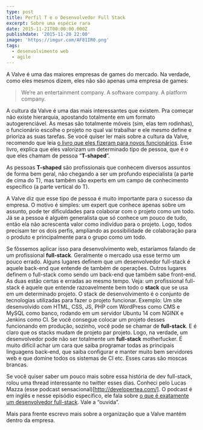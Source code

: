 ```yaml
---
type: post
title: Perfil T e o Desenvolvedor Full Stack
excerpt: Sobre uma espécie rara
date: 2015-11-21T00:00:00.000Z
publishdate: '2015-11-20 22:00'
image: 'https://imgur.com/AF81IR0.png'
tags:
  - desenvolvimento web
  - agile
---
```


A Valve é uma das maiores empresas de games do mercado. Na verdade, como eles mesmos dizem, eles não são apenas uma empresa de games:

> We’re an entertainment company. A software company. A platform company.

A cultura da Valve é uma das mais interessantes que existem. Pra começar não existe hierarquia, apostando totalmente em um formato autogerenciável. As mesas são totalmente móveis (sim, elas tem rodinhas), o funcionário escolhe o projeto no qual vai trabalhar e ele mesmo define e prioriza as suas tarefas. Se você quiser ler mais sobre a cultura da Valve, recomendo que leia [o livro que eles fizeram para novos funcionários](http://www.valvesoftware.com/company/Valve_Handbook_LowRes.pdf). Esse livro, explica que eles valorizam um determinado tipo de pessoa, que é o que eles chamam de pessoa “**T-shaped**”.

As pessoas **T-shaped** são profissionais que conhecem diversos assuntos de forma bem geral, não chegando a ser um profundo especialista (a parte de cima do T), mas também são experts em um campo de conhecimento específico (a parte vertical do T).

A Valve diz que esse tipo de pessoa é muito importante para o sucesso da empresa. O motivo é simples: um expert que conhece apenas sobre um assunto, pode ter dificuldades para colaborar com o projeto como um todo. Já se a pessoa é alguém generalista que só conhece um pouco de tudo, então ela não acrescenta valor como indivíduo para o projeto. Logo, todos precisam ter os dois perfis, ampliando as possibilidade de colaboração para o produto e principalmente para o grupo como um todo.

Se fôssemos aplicar isso para desenvolvimento web, estaríamos falando de um profissional **full-stack**. Geralmente o mercado usa esse termo um pouco errado. Alguns lugares definem que um desenvolvedor full-stack é aquele back-end que entende de também de operações. Outros lugares definem o full-stack como sendo um back-end que também sabe front-end. As duas estão certas e erradas ao mesmo tempo. Veja: um profissional full-stack é aquele que entende razoavelmente bem todo o **stack** que se usa em um determinado projeto. O stack de desenvolvimento é o conjunto de tecnologias utilizadas para fazer o projeto funcionar. Exemplo: Um site desenvolvido com HTML, CSS, JS, PHP com WordPress como CMS e MySQL como banco, rodando em um servidor Ubuntu 14 com NGINX e Jenkins como CI. Se você consegue colocar um projeto desses funcionando em produção, sozinho, você pode se chamar de **full-stack**. E é claro que os stacks mudam de projeto par projeto. Logo, na verdade, um desenvolvedor pode não ser totalmente um **full-stack** motherfucker. É muito difícil achar um cara que saiba programar todas as principais linguagens back-end, que saiba configurar e manter muito bem servidores web e que domine todos os sistemas de CI etc. Esses caras são moscas brancas.

Se você quiser saber um pouco mais sobre essa história de dev full-stack, rolou uma thread interessante no twitter esses dias. Conheci pelo Lucas Mazza (esse podcast sensacional)[http://developertea.com/]. O podcast é em inglês e nesse episódio específico, ele fala sobre [o que é exatamente um desenvolvedor full-stack](http://developertea.com/episodes/9281). Vale a “ouvida”.

Mais para frente escrevo mais sobre a organização que a Valve mantém dentro da empresa.
